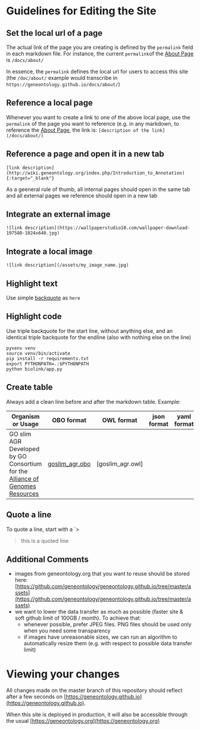 # Guidelines for Editing the Site

## Set the local url of a page

The actual link of the page you are creating is defined by the `permalink` field in each markdown file.
For instance, the current `permalink`of the [About Page](https://github.com/geneontology/geneontology.github.io/blob/master/_docs/about.md) is `/docs/about/`

In essence, the `permalink` defines the local url for users to access this site (the `/doc/about/` example would transcribe in `https://geneontology.github.io/docs/about/`)

## Reference a local page

Whenever you want to create a link to one of the above local page, use the `permalink` of the page you want to reference (e.g. in any markdown, to reference the [About Page](https://github.com/geneontology/geneontology.github.io/blob/master/_docs/about.md), the link is: 
`[description of the link](/docs/about/)`

## Reference a page and open it in a new tab
`[link description](http://wiki.geneontology.org/index.php/Introduction_to_Annotation){:target="_blank"}`

As a geeneral rule of thumb, all internal pages should open in the same tab and all external pages we reference should open in a new tab

## Integrate an external image
`![link description](https://wallpaperstudio10.com/wallpaper-download-197580-1024x640.jpg)`

## Integrate a local image
`![link description](/assets/my_image_name.jpg)`

## Highlight text
Use simple [backquote](https://www.computerhope.com/jargon/b/backquot.htm) as `here`

## Highlight code
Use triple backquote for the start line, without anything else, and an identical triple backquote for the endline (also with nothing else on the line)
``` 
pyvenv venv
source venv/bin/activate
pip install -r requirements.txt
export PYTHONPATH=.:$PYTHONPATH
python biolink/app.py
```

## Create table
Always add a clean line before and after the markdown table. Example:

|Organism or Usage |	OBO format | OWL format | json format |yaml format |
|------------------|-------------|------------|-------------|------------|
|GO slim AGR Developed by GO Consortium for the [Alliance of Genomes Resources](https://www.alliancegenome.org/) |[goslim_agr.obo](http://current.geneontology.org/ontology/subsets/goslim_agr.obo)| [goslim_agr.owl]

## Quote a line

To quote a line, start with a `\>
> this is a quoted line


## Additional Comments
* images from geneontology.org that you want to reuse should be stored here: [https://github.com/geneontology/geneontology.github.io/tree/master/assets](https://github.com/geneontology/geneontology.github.io/tree/master/assets)
* we want to lower the data transfer as much as possible (faster site & soft github limit of 100GB / month). To achieve that:
  * whenever possible, prefer JPEG files. PNG files should be used only when you need some transparency
  * if images have unreasonable sizes, we can run an algorithm to automatically resize them (e.g. with respect to possible data transfer limit)

# Viewing your changes
All changes made on the master branch of this repository should reflect after a few seconds on [https://geneontology.github.io](https://geneontology.github.io).

When this site is deployed in production, it will also be accessible through the usual [https://geneontology.org](https://geneontology.org)
